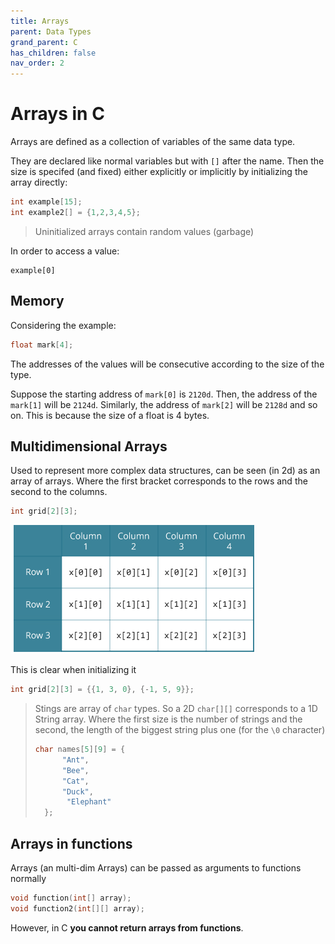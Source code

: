 ```yaml
---
title: Arrays
parent: Data Types
grand_parent: C
has_children: false
nav_order: 2
---
```


# Arrays in C

Arrays are defined as a collection of variables of the same data type.

They are declared like normal variables but with `[]` after the name. Then the size is specifed (and fixed) either explicitly or implicitly by initializing the array directly:
```c
int example[15];
int example2[] = {1,2,3,4,5};
```
> Uninitialized arrays contain random values (garbage)

In order to access a value: 
```
example[0]
```

## Memory

Considering the example: 
```c
float mark[4];
```
The addresses of the values will be consecutive according to the size of the type.

Suppose the starting address of `mark[0]` is `2120d`. Then, the address of the `mark[1]` will be `2124d`. Similarly, the address of `mark[2]` will be `2128d` and so on. This is because the size of a float is 4 bytes.

## Multidimensional Arrays

Used to represent more complex data structures, can be seen (in 2d) as an array of arrays. Where the first bracket corresponds to the rows and the second to the columns.

```c
int grid[2][3];
```

![img](../img/mult_arrays.PNG)

This is clear when initializing it

```c
int grid[2][3] = {{1, 3, 0}, {-1, 5, 9}};
```

> Stings are array of `char` types. So a 2D `char[][]` corresponds to a 1D String array. Where the first size is the number of strings and the second, the length of the biggest string plus one (for the `\0` character)
> ```c
> char names[5][9] = {
>		"Ant",
>		"Bee",
>		"Cat",
>		"Duck",
>        "Elephant"
>	};
> ```


## Arrays in functions

Arrays (an multi-dim Arrays) can be passed as arguments to functions normally
```c
void function(int[] array);
void function2(int[][] array);
```
However, in C **you cannot return arrays from functions**.



